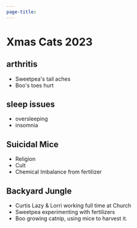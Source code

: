 ```yaml
---
page-title:
---
```


# Xmas Cats 2023

## arthritis
* Sweetpea's tail aches
* Boo's toes hurt
## sleep issues
- oversleeping
- insomnia

## Suicidal Mice
- Religion
- Cult
- Chemical Imbalance from fertilizer

## Backyard Jungle
- Curtis Lazy & Lorri working full time at Church
- Sweetpea experimenting with fertilizers
- Boo growing catnip, using mice to harvest it.